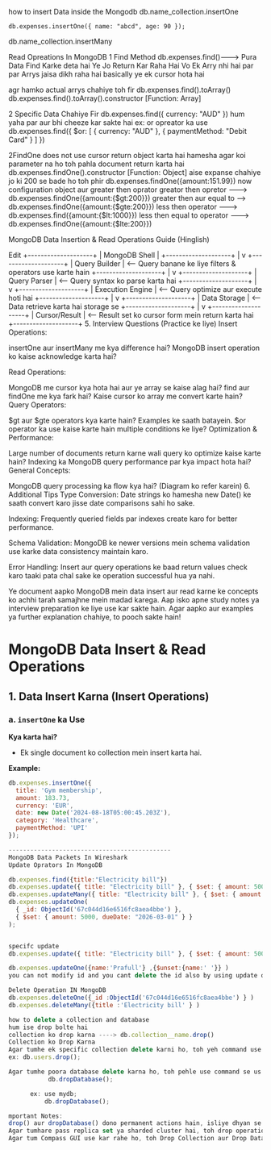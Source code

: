 how to insert Data inside the Mongodb
db.name_collection.insertOne

    db.expenses.insertOne({ name: "abcd", age: 90 });

db.name_collection.insertMany

Read Opreations In MongoDB
1 Find Method
db.expenses.find()--->
    Pura Data Find Karke deta hai
   Ye Jo Return Kar Raha Hai Vo
   Ek Arry nhi hai par par Arrys jaisa 
   dikh raha hai basically ye ek cursor hota hai

agr hamko actual arrys chahiye toh fir 
   db.expenses.find().toArray()
     db.expenses.find().toArray().constructor
       [Function: Array]

2 Specific Data Chahiye Fir
   db.expenses.find({ currency: "AUD" })
     hum yaha par aur bhi cheeze kar sakte hai 
     ex: or opreator ka use 
     db.expenses.find({
  $or: [
    { currency: "AUD" },
    { paymentMethod: "Debit Card" }
  ]
})



2FindOne 
   does not use cursor
   return object karta hai hamesha
    agar koi parameter na ho toh
    pahla document return karta hai
    db.expenses.findOne().constructor
     [Function: Object]
    aise expanse chahiye jo ki 200 se bade ho toh phir
    db.expenses.findOne({amount:151.99})
    now configuration object aur greater then oprator
    greator then opretor ---> db.expenses.findOne({amount:{$gt:200}})
    greater then aur equal to --> db.expenses.findOne({amount:{$gte:200}}) 
    less then operator ---> db.expenses.find({amount:{$lt:1000}})
    less then equal to operator ---> db.expenses.findOne({amount:{$lte:200}})





    

  MongoDB Data Insertion & Read Operations Guide (Hinglish)

Edit
+--------------------+
|  MongoDB Shell     |
+--------------------+
         |
         v
+--------------------+
| Query Builder      |  <-- Query banane ke liye filters & operators use karte hain
+--------------------+
         |
         v
+--------------------+
| Query Parser       |  <-- Query syntax ko parse karta hai
+--------------------+
         |
         v
+--------------------+
| Execution Engine   |  <-- Query optimize aur execute hoti hai
+--------------------+
         |
         v
+--------------------+
| Data Storage       |  <-- Data retrieve karta hai storage se
+--------------------+
         |
         v
+--------------------+
| Cursor/Result      |  <-- Result set ko cursor form mein return karta hai
+--------------------+
5. Interview Questions (Practice ke liye)
Insert Operations:

insertOne aur insertMany me kya difference hai?
MongoDB insert operation ko kaise acknowledge karta hai?

Read Operations:

MongoDB me cursor kya hota hai aur ye array se kaise alag hai?
find aur findOne me kya fark hai?
Kaise cursor ko array me convert karte hain?
Query Operators:

$gt aur $gte operators kya karte hain? Examples ke saath batayein.
$or operator ka use kaise karte hain multiple conditions ke liye?
Optimization & Performance:

Large number of documents return karne wali query ko optimize kaise karte hain?
Indexing ka MongoDB query performance par kya impact hota hai?
General Concepts:

MongoDB query processing ka flow kya hai? (Diagram ko refer karein)
6. Additional Tips
Type Conversion:
Date strings ko hamesha new Date() ke saath convert karo jisse date comparisons sahi ho sake.

Indexing:
Frequently queried fields par indexes create karo for better performance.

Schema Validation:
MongoDB ke newer versions mein schema validation use karke data consistency maintain karo.

Error Handling:
Insert aur query operations ke baad return values check karo taaki pata chal sake ke operation successful hua ya nahi.

Ye document aapko MongoDB mein data insert aur read karne ke concepts ko achhi tarah samajhne mein madad karega. Aap isko apne study notes ya interview preparation ke liye use kar sakte hain. Agar aapko aur examples ya further explanation chahiye, to pooch sakte hain!


# MongoDB Data Insert & Read Operations

## 1. Data Insert Karna (Insert Operations)

### a. `insertOne` ka Use

**Kya karta hai?**  
- Ek single document ko collection mein insert karta hai.

**Example:**

```js
db.expenses.insertOne({
  title: 'Gym membership',
  amount: 183.73,
  currency: 'EUR',
  date: new Date('2024-08-18T05:00:45.203Z'),
  category: 'Healthcare',
  paymentMethod: 'UPI'
});

---------------------------------------------
MongoDB Data Packets In Wireshark
Update Oprators In MongoDB

db.expenses.find({title:"Electricity bill"})
db.expenses.update({ title: "Electricity bill" }, { $set: { amount: 500 } }); depricated
db.expenses.updateMany({ title: "Electricity bill" }, { $set: { amount: 500 } });
db.expenses.updateOne(
  { _id: ObjectId('67c044d16e6516fc8aea4bbe') },
  { $set: { amount: 5000, dueDate: "2026-03-01" } }
);


specifc update
db.expenses.update({ title: "Electricity bill" }, { $set: { amount: 500 } });

db.expenses.updateOne({name:'Prafull'} ,{$unset:{name:' '}} )
you can not modify id and you cant delete the id also by using update operations

Delete Operation IN MongoDB
db.expenses.deleteOne({_id :ObjectId('67c044d16e6516fc8aea4bbe') } )
db.expenses.deleteMany({title :'Electricity bill' } )

how to delete a collection and database
hum ise drop bolte hai 
collection ko drop karna ----> db.collection__name.drop()
Collection ko Drop Karna
Agar tumhe ek specific collection delete karni ho, toh yeh command use karo:  db.collection_name.drop();
ex: db.users.drop();

Agar tumhe poora database delete karna ho, toh pehle use command se us database ko select karna hoga, phir dropDatabase() command ka use karna hoga.  :-> use database_name;
           db.dropDatabase();

      ex: use mydb;
          db.dropDatabase();

mportant Notes:
drop() aur dropDatabase() dono permanent actions hain, isliye dhyan se use karo.
Agar tumhare pass replica set ya sharded cluster hai, toh drop operation ka thoda alag impact ho sakta hai.
Agar tum Compass GUI use kar rahe ho, toh Drop Collection aur Drop Database ke options UI me bhi milenge.